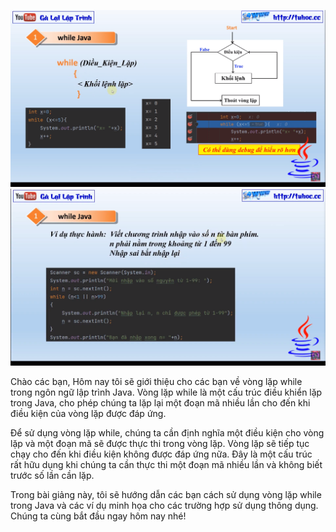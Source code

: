 ![img.png](img.png)
![img_1.png](img_1.png)

Chào các bạn,
Hôm nay tôi sẽ giới thiệu cho các bạn về vòng lặp while trong ngôn ngữ lập trình Java. Vòng lặp while là một
cấu trúc điều khiển lặp trong Java, cho phép chúng ta lặp lại một đoạn mã nhiều lần cho đến khi điều kiện của
vòng lặp được đáp ứng.

Để sử dụng vòng lặp while, chúng ta cần định nghĩa một điều kiện cho vòng lặp và một đoạn mã sẽ được thực thi
trong vòng lặp. Vòng lặp sẽ tiếp tục chạy cho đến khi điều kiện không được đáp ứng nữa. Đây là một cấu trúc
rất hữu dụng khi chúng ta cần thực thi một đoạn mã nhiều lần và không biết trước số lần cần lặp.

Trong bài giảng này, tôi sẽ hướng dẫn các bạn cách sử dụng vòng lặp while trong Java và các ví dụ minh họa cho
các trường hợp sử dụng thông dụng. Chúng ta cùng bắt đầu ngay hôm nay nhé!
